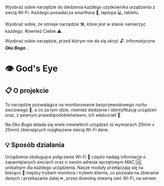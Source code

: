 Wyobraź sobie narzędzie do śledzenia każdego użytkownika urządzenia z siecią Wi-Fi. Każdego posiadacza smartfona :iphone:, laptopa :computer:, tabletu.

Wyobraź sobie, że istnieje narzędzie :hammer_and_wrench:, które jest w stanie namierzyć każdego. Również Ciebie :warning:.

Wyobraź sobie narzędzie, przed którym nie da się ukryć :unlock:. Informatyczne **_Oko Boga_**...

# :eye: God's Eye

## :clipboard: O projekcie 

To narzędzie pozwalające na monitorowanie bezprzewodowego ruchu sieciowego :satellite:, a co za tym idzie, również śledzenie i identyfikację urządzeń oraz, z pewnym prawdopodobieństwem, ich właścicieli :pouting_face:.

Na _Oko Boga_ składa się wiele niewielkich urządzeń (o wymiarach 20mm x 25mm) zbierających rozgłaszane siecią Wi-Fi dane.

## :bulb: Sposób działania 

Urządzenia obsługujce połączenie Wi-Fi :signal_strength: często nadają informacje o zapamiętanych sieciach oraz o swoim adresie sprzętowym MAC :id:, unikalnym dla każdego urządzenia. Nasze moduły przełączają się na bieżąco :twisted_rightwards_arrows: między trybem monitora i trybem klienta, co pozwala na zbieranie danych i przekazanie dalej :fast_forward:, przez dowolną otwartą sieć Wi-Fi, na serwer.
